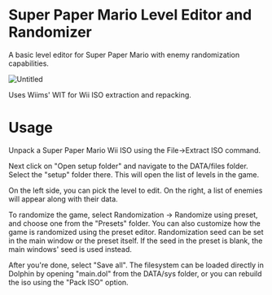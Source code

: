 # Super Paper Mario Level Editor and Randomizer

A basic level editor for Super Paper Mario with enemy randomization capabilities.


![Untitled](https://user-images.githubusercontent.com/43761362/168069321-0952a7e6-d92d-4701-a17c-25ad6055958b.png)

Uses Wiims' WIT for Wii ISO extraction and repacking.

# Usage

Unpack a Super Paper Mario Wii ISO using the File->Extract ISO command.

Next click on "Open setup folder" and navigate to the DATA/files folder. Select the "setup" folder there.
This will open the list of levels in the game.

On the left side, you can pick the level to edit. On the right, a list of enemies will appear along with their data.


To randomize the game, select Randomization -> Randomize using preset, and choose one from the "Presets" folder.
You can also customize how the game is randomized using the preset editor.
Randomization seed can be set in the main window or the preset itself. If the seed in the preset is blank, the main windows' seed is used instead.

After you're done, select "Save all". The filesystem can be loaded directly in Dolphin by opening "main.dol" from the DATA/sys folder,
or you can rebuild the iso using the "Pack ISO" option.
